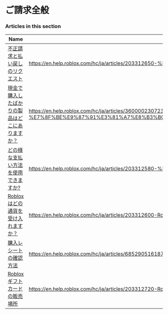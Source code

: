 # ご請求全般  
### Articles in this section
Name|URL
-|-
[不正請求と払い戻しのリクエスト](./不正請求と払い戻しのリクエスト.html) |https://en.help.roblox.com/hc/ja/articles/203312650-%E4%B8%8D%E6%AD%A3%E8%AB%8B%E6%B1%82%E3%81%A8%E6%89%95%E3%81%84%E6%88%BB%E3%81%97%E3%81%AE%E3%83%AA%E3%82%AF%E3%82%A8%E3%82%B9%E3%83%88
[現金で購入したばかりの製品はどこにありますか？](./現金で購入したばかりの製品はどこにありますか？.html) |https://en.help.roblox.com/hc/ja/articles/360000230723-%E7%8F%BE%E9%87%91%E3%81%A7%E8%B3%BC%E5%85%A5%E3%81%97%E3%81%9F%E3%81%B0%E3%81%8B%E3%82%8A%E3%81%AE%E8%A3%BD%E5%93%81%E3%81%AF%E3%81%A9%E3%81%93%E3%81%AB%E3%81%82%E3%82%8A%E3%81%BE%E3%81%99%E3%81%8B
[どの様な支払い方法を使用できますか?](./どの様な支払い方法を使用できますか-.html) |https://en.help.roblox.com/hc/ja/articles/203312580-%E3%81%A9%E3%81%AE%E6%A7%98%E3%81%AA%E6%94%AF%E6%89%95%E3%81%84%E6%96%B9%E6%B3%95%E3%82%92%E4%BD%BF%E7%94%A8%E3%81%A7%E3%81%8D%E3%81%BE%E3%81%99%E3%81%8B
[Robloxはどの通貨を受け入れますか？](./Robloxはどの通貨を受け入れますか？.html) |https://en.help.roblox.com/hc/ja/articles/203312600-Roblox%E3%81%AF%E3%81%A9%E3%81%AE%E9%80%9A%E8%B2%A8%E3%82%92%E5%8F%97%E3%81%91%E5%85%A5%E3%82%8C%E3%81%BE%E3%81%99%E3%81%8B
[購入レシートの確認方法](./購入レシートの確認方法.html) |https://en.help.roblox.com/hc/ja/articles/6852905161876-%E8%B3%BC%E5%85%A5%E3%83%AC%E3%82%B7%E3%83%BC%E3%83%88%E3%81%AE%E7%A2%BA%E8%AA%8D%E6%96%B9%E6%B3%95
[Robloxギフトカードの販売場所](./Robloxギフトカードの販売場所.html) |https://en.help.roblox.com/hc/ja/articles/203312720-Roblox%E3%82%AE%E3%83%95%E3%83%88%E3%82%AB%E3%83%BC%E3%83%89%E3%81%AE%E8%B2%A9%E5%A3%B2%E5%A0%B4%E6%89%80